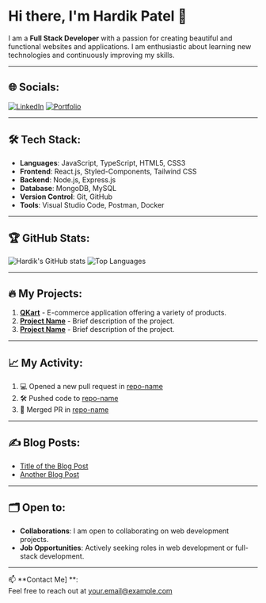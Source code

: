 # Hi there, I'm Hardik Patel 👋

I am a **Full Stack Developer** with a passion for creating beautiful and functional websites and applications. I am enthusiastic about learning new technologies and continuously improving my skills.

---

## 🌐 Socials:
[![LinkedIn](https://img.shields.io/badge/LinkedIn-%230077B5.svg?style=for-the-badge&logo=linkedin&logoColor=white)](https://www.linkedin.com/in/harrrdik18/)
[![Portfolio](https://img.shields.io/badge/Portfolio-%23000000.svg?style=for-the-badge&logo=portfolio&logoColor=white)]([https://www.crio.do/learn/portfolio/patelhardik999666])

---

## 🛠️ Tech Stack:
- **Languages**: JavaScript, TypeScript, HTML5, CSS3
- **Frontend**: React.js, Styled-Components, Tailwind CSS
- **Backend**: Node.js, Express.js
- **Database**: MongoDB, MySQL
- **Version Control**: Git, GitHub
- **Tools**: Visual Studio Code, Postman, Docker

---

## 🏆 GitHub Stats:
![Hardik's GitHub stats](https://github-readme-stats.vercel.app/api?username=yourusername&show_icons=true&theme=radical)
![Top Languages](https://github-readme-stats.vercel.app/api/top-langs/?username=yourusername&layout=compact&theme=radical)

---

## 🔥 My Projects:
1. **[QKart]([https://github.com/yourusername/QKart](https://patelhardik999666-me-qkart-frontend-v2.vercel.app/))** - E-commerce application offering a variety of products.
2. **[Project Name](https://github.com/yourusername/projectname)** - Brief description of the project.
3. **[Project Name](https://github.com/yourusername/projectname)** - Brief description of the project.

---

## 📈 My Activity:
<!--START_SECTION:activity-->
1. 💻 Opened a new pull request in [repo-name](https://github.com/repo-link)
2. 🛠 Pushed code to [repo-name](https://github.com/repo-link)
3. 🎉 Merged PR in [repo-name](https://github.com/repo-link)
<!--END_SECTION:activity-->

---

## ✍️ Blog Posts:
- [Title of the Blog Post](https://yourblog.com)
- [Another Blog Post](https://yourblog.com)

---

## 🗂️ Open to:
- **Collaborations**: I am open to collaborating on web development projects.
- **Job Opportunities**: Actively seeking roles in web development or full-stack development.

---

📫 **Contact Me]
**:  
Feel free to reach out at [your.email@example.com](mailto:your.email@example.com)
